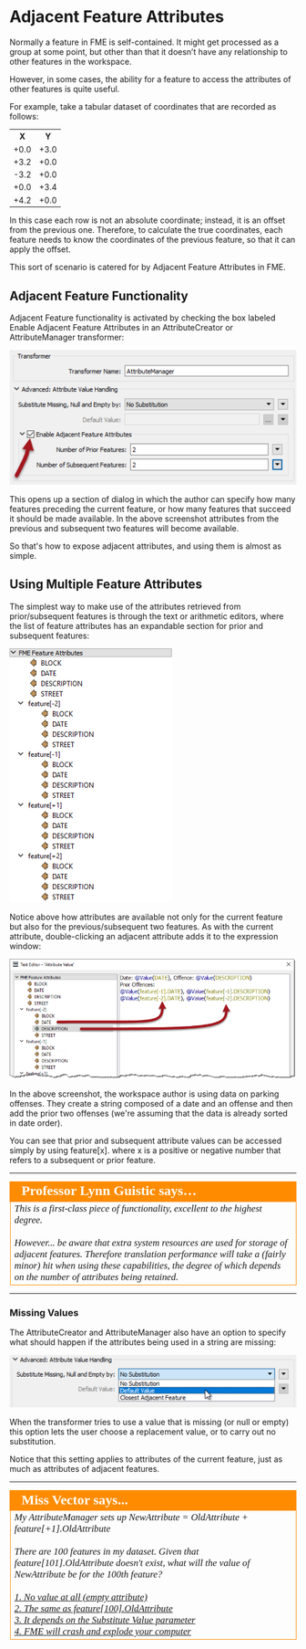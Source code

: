 # Adjacent Feature Attributes

Normally a feature in FME is self-contained. It might get processed as a group at some point, but other than that it doesn’t have any relationship to other features in the workspace.

However, in some cases, the ability for a feature to access the attributes of other features is quite useful.

For example, take a tabular dataset of coordinates that are recorded as follows:

<table>
<tr><th>X</th><th>Y</th></tr>
<tr><td>+0.0</td><td>+3.0</td></tr>
<tr><td>+3.2</td><td>+0.0</td></tr>
<tr><td>-3.2</td><td>+0.0</td></tr>
<tr><td>+0.0</td><td>+3.4</td></tr>
<tr><td>+4.2</td><td>+0.0</td></tr>
</table>

In this case each row is not an absolute coordinate; instead, it is an offset from the previous one. Therefore, to calculate the true coordinates, each feature needs to know the coordinates of the previous feature, so that it can apply the offset.

This sort of scenario is catered for by Adjacent Feature Attributes in FME.

## Adjacent Feature Functionality ##

Adjacent Feature functionality is activated by checking the box labeled Enable Adjacent Feature Attributes in an AttributeCreator or AttributeManager transformer:

![](./Images/Img1.015.AdjacentAttributeOption.png)


This opens up a section of dialog in which the author can specify how many features preceding the current feature, or how many features that succeed it should be made available. In the above screenshot attributes from the previous and subsequent two features will become available.

So that's how to expose adjacent attributes, and using them is almost as simple.


## Using Multiple Feature Attributes ##

The simplest way to make use of the attributes retrieved from prior/subsequent features is through the text or arithmetic editors, where the list of feature attributes has an expandable section for prior and subsequent features:

![](./Images/Img1.016.AdjacentAttributesInEditor.png)

Notice above how attributes are available not only for the current feature but also for the previous/subsequent two features. As with the current attribute, double-clicking an adjacent attribute adds it to the expression window:

![](./Images/Img1.017.AdjacentAttributesUsedInEditor.png) <!-- *** update screenshot-->

In the above screenshot, the workspace author is using data on parking offenses. They create a string composed of a date and an offense and then add the prior two offenses (we're assuming that the data is already sorted in date order).

You can see that prior and subsequent attribute values can be accessed simply by using feature[x].<attribute name> where x is a positive or negative number that refers to a subsequent or prior feature. <!-- *** what is the <attribute name> for? -->

---

<table style="border-spacing: 0px">
<tr>
<td style="vertical-align:middle;background-color:darkorange;border: 2px solid darkorange">
<i class="fa fa-quote-left fa-lg fa-pull-left fa-fw" style="color:white;padding-right: 12px;vertical-align:text-top"></i>
<span style="color:white;font-size:x-large;font-weight: bold;font-family:serif">Professor Lynn Guistic says…</span>
</td>
</tr>

<tr>
<td style="border: 1px solid darkorange">
<span style="font-family:serif; font-style:italic; font-size:larger">
This is a first-class piece of functionality, excellent to the highest degree.
<br><br>However... be aware that extra system resources are used for storage of adjacent features. Therefore translation performance will take a (fairly minor) hit when using these capabilities, the degree of which depends on the number of attributes being retained.
</span>
</td>
</tr>
</table>

---

### Missing Values ###

The AttributeCreator and AttributeManager also have an option to specify what should happen if the attributes being used in a string are missing:

![](./Images/Img1.018.AdjacentAttributeSubstitutions.png)

When the transformer tries to use a value that is missing (or null or empty) this option lets the user choose a replacement value, or to carry out no substitution.

Notice that this setting applies to attributes of the current feature, just as much as attributes of adjacent features. 

---

<!--Person X Says Section-->

<table style="border-spacing: 0px">
<tr>
<td style="vertical-align:middle;background-color:darkorange;border: 2px solid darkorange">
<i class="fa fa-quote-left fa-lg fa-pull-left fa-fw" style="color:white;padding-right: 12px;vertical-align:text-top"></i>
<span style="color:white;font-size:x-large;font-weight: bold;font-family:serif">Miss Vector says...</span>
</td>
</tr>

<tr>
<td style="border: 1px solid darkorange">
<span style="font-family:serif; font-style:italic; font-size:larger">
My AttributeManager sets up NewAttribute = OldAttribute + feature[+1].OldAttribute
<br><br>There are 100 features in my dataset. Given that feature[101].OldAttribute doesn't exist, what will the value of NewAttribute be for the 100th feature?
<br><br><a href="http://52.73.3.37/fmedatastreaming/Manual/QAResponse2017.fmw?chapter=15&question=3&answer=1&DestDataset_TEXTLINE=C%3A%5CFMEOutput%5CQAResponse.html">1. No value at all (empty attribute)</a>
<br><a href="http://52.73.3.37/fmedatastreaming/Manual/QAResponse2017.fmw?chapter=15&question=3&answer=2&DestDataset_TEXTLINE=C%3A%5CFMEOutput%5CQAResponse.html">2. The same as feature[100].OldAttribute</a>
<br><a href="http://52.73.3.37/fmedatastreaming/Manual/QAResponse2017.fmw?chapter=15&question=3&answer=3&DestDataset_TEXTLINE=C%3A%5CFMEOutput%5CQAResponse.html">3. It depends on the Substitute Value parameter</a>
<br><a href="http://52.73.3.37/fmedatastreaming/Manual/QAResponse2017.fmw?chapter=15&question=3&answer=4&DestDataset_TEXTLINE=C%3A%5CFMEOutput%5CQAResponse.html">4. FME will crash and explode your computer</a>
</td>
</tr>
</table>
